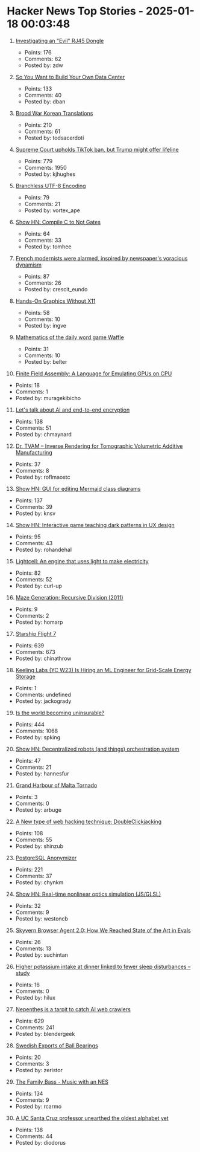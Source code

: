 # Hacker News Top Stories - 2025-01-18 00:03:48

1. [Investigating an "Evil" RJ45 Dongle](https://lcamtuf.substack.com/p/investigating-an-evil-rj45-dongle)
   - Points: 176
   - Comments: 62
   - Posted by: zdw

2. [So You Want to Build Your Own Data Center](https://blog.railway.com/p/data-center-build-part-one)
   - Points: 133
   - Comments: 40
   - Posted by: dban

3. [Brood War Korean Translations](https://blog.sourcedive.net/brood-war-korean-translations/)
   - Points: 210
   - Comments: 61
   - Posted by: todsacerdoti

4. [Supreme Court upholds TikTok ban, but Trump might offer lifeline](https://www.cnbc.com/2025/01/17/supreme-court-rules-to-uphold-tiktok-ban.html)
   - Points: 779
   - Comments: 1950
   - Posted by: kjhughes

5. [Branchless UTF-8 Encoding](https://cceckman.com/writing/branchless-utf8-encoding/)
   - Points: 79
   - Comments: 21
   - Posted by: vortex_ape

6. [Show HN: Compile C to Not Gates](https://github.com/tomhea/c2fj)
   - Points: 64
   - Comments: 33
   - Posted by: tomhee

7. [French modernists were alarmed, inspired by newspaper's voracious dynamism](https://aeon.co/essays/the-french-modernists-loathed-and-loved-the-mass-media-of-their-day)
   - Points: 87
   - Comments: 26
   - Posted by: crescit_eundo

8. [Hands-On Graphics Without X11](https://blogsystem5.substack.com/p/netbsd-graphics-wo-x11)
   - Points: 58
   - Comments: 10
   - Posted by: ingve

9. [Mathematics of the daily word game Waffle](https://arxiv.org/abs/2501.09286)
   - Points: 31
   - Comments: 10
   - Posted by: belter

10. [Finite Field Assembly: A Language for Emulating GPUs on CPU](https://leetarxiv.substack.com/p/emulating-a-gpu-on-a-cpu-using-finite)
   - Points: 18
   - Comments: 1
   - Posted by: muragekibicho

11. [Let's talk about AI and end-to-end encryption](https://blog.cryptographyengineering.com/2025/01/17/lets-talk-about-ai-and-end-to-end-encryption/)
   - Points: 138
   - Comments: 51
   - Posted by: chmaynard

12. [Dr. TVAM – Inverse Rendering for Tomographic Volumetric Additive Manufacturing](https://github.com/rgl-epfl/drtvam)
   - Points: 37
   - Comments: 8
   - Posted by: roflmaostc

13. [Show HN: GUI for editing Mermaid class diagrams](https://docs.mermaidchart.com/blog/posts/gui-for-editing-mermaid-class-diagrams)
   - Points: 137
   - Comments: 39
   - Posted by: knsv

14. [Show HN: Interactive game teaching dark patterns in UX design](https://games.productartistry.com/games/dark-patterns)
   - Points: 95
   - Comments: 43
   - Posted by: rohandehal

15. [Lightcell: An engine that uses light to make electricity](https://www.lightcellenergy.com/)
   - Points: 82
   - Comments: 52
   - Posted by: curl-up

16. [Maze Generation: Recursive Division (2011)](http://weblog.jamisbuck.org/2011/1/12/maze-generation-recursive-division-algorithm)
   - Points: 9
   - Comments: 2
   - Posted by: homarp

17. [Starship Flight 7](https://www.spacex.com/launches/mission/?missionId=starship-flight-7?submit)
   - Points: 639
   - Comments: 673
   - Posted by: chinathrow

18. [Keeling Labs (YC W23) Is Hiring an ML Engineer for Grid-Scale Energy Storage](https://www.keelinglabs.com/jobs?ashby_jid=81b48fb8-8176-4529-a38d-8fc736ebe2aa)
   - Points: 1
   - Comments: undefined
   - Posted by: jackogrady

19. [Is the world becoming uninsurable?](https://charleshughsmith.substack.com/p/is-the-world-becoming-uninsurable)
   - Points: 444
   - Comments: 1068
   - Posted by: spking

20. [Show HN: Decentralized robots (and things) orchestration system](https://docs.p2p.industries)
   - Points: 47
   - Comments: 21
   - Posted by: hannesfur

21. [Grand Harbour of Malta Tornado](https://en.wikipedia.org/wiki/Grand_Harbour_of_Malta_tornado)
   - Points: 3
   - Comments: 0
   - Posted by: arbuge

22. [A New type of web hacking technique: DoubleClickjacking](https://www.paulosyibelo.com/2024/12/doubleclickjacking-what.html)
   - Points: 108
   - Comments: 55
   - Posted by: shinzub

23. [PostgreSQL Anonymizer](https://postgresql-anonymizer.readthedocs.io/en/stable/)
   - Points: 221
   - Comments: 37
   - Posted by: chynkm

24. [Show HN: Real-time nonlinear optics simulation (JS/GLSL)](https://github.com/westoncb/nonlinear-optics-sandbox)
   - Points: 32
   - Comments: 9
   - Posted by: westoncb

25. [Skyvern Browser Agent 2.0: How We Reached State of the Art in Evals](https://blog.skyvern.com/skyvern-2-0-state-of-the-art-web-navigation-with-85-8-on-webvoyager-eval/)
   - Points: 26
   - Comments: 13
   - Posted by: suchintan

26. [Higher potassium intake at dinner linked to fewer sleep disturbances – study](https://www.nutraingredients-asia.com/Article/2025/01/07/higher-potassium-intake-at-dinner-linked-to-fewer-sleep-disturbances/)
   - Points: 16
   - Comments: 0
   - Posted by: hilux

27. [Nepenthes is a tarpit to catch AI web crawlers](https://zadzmo.org/code/nepenthes/)
   - Points: 629
   - Comments: 241
   - Posted by: blendergeek

28. [Swedish Exports of Ball Bearings](https://old.reddit.com/r/AskHistorians/comments/172wq05/swedish_exports_of_ball_bearings_are_commonly/)
   - Points: 20
   - Comments: 3
   - Posted by: zeristor

29. [The Family Bass - Music with an NES](https://www.linusakesson.net/music/family-bass/index.php)
   - Points: 134
   - Comments: 9
   - Posted by: rcarmo

30. [A UC Santa Cruz professor unearthed the oldest alphabet yet](https://www.universityofcalifornia.edu/news/how-uc-santa-cruz-professor-unearthed-oldest-alphabet-yet)
   - Points: 138
   - Comments: 44
   - Posted by: diodorus

